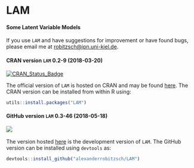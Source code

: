 # LAM
#### Some Latent Variable Models


If you use `LAM` and have suggestions for improvement or have found bugs, please email me at robitzsch@ipn.uni-kiel.de.

#### CRAN version `LAM` 0.2-9 (2018-03-20)


[![CRAN_Status_Badge](http://www.r-pkg.org/badges/version/LAM)](https://cran.r-project.org/package=LAM)
&#160;&#160;


The official version of `LAM` is hosted on CRAN and may be found [here](https://cran.r-project.org/package=LAM). 
The CRAN version can be installed from within R using:

```r
utils::install.packages("LAM")
```

#### GitHub version `LAM` 0.3-46 (2018-05-18)

[![](https://img.shields.io/badge/github%20version-0.3--46-orange.svg)](https://github.com/alexanderrobitzsch/LAM)&#160;&#160;

The version hosted [here](https://github.com/alexanderrobitzsch/LAM) is the development version of `LAM`. 
The GitHub version can be installed using `devtools` as:

```r
devtools::install_github("alexanderrobitzsch/LAM")
```
